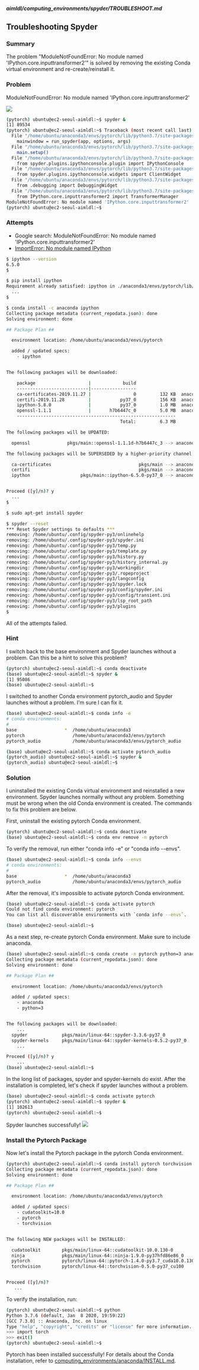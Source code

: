 ##### aimldl/computing_environments/spyder/TROUBLESHOOT.md

## Troubleshooting Spyder

### Summary
The problem "ModuleNotFoundError: No module named 'IPython.core.inputtransformer2'" is solved by removing the existing Conda virtual environment and re-create/reinstall it.

### Problem
ModuleNotFoundError: No module named 'IPython.core.inputtransformer2'

<img src='images/Spyder-Spyder_crashed_during_last_session.png'>

```bash
(pytorch) ubuntu@ec2-seoul-aimldl:~$ spyder &
[1] 89534
(pytorch) ubuntu@ec2-seoul-aimldl:~$ Traceback (most recent call last):
  File "/home/ubuntu/anaconda3/envs/pytorch/lib/python3.7/site-packages/spyder/app/mainwindow.py", line 3711, in main
    mainwindow = run_spyder(app, options, args)
  File "/home/ubuntu/anaconda3/envs/pytorch/lib/python3.7/site-packages/spyder/app/mainwindow.py", line 3552, in run_spyder
    main.setup()
  File "/home/ubuntu/anaconda3/envs/pytorch/lib/python3.7/site-packages/spyder/app/mainwindow.py", line 1010, in setup
    from spyder.plugins.ipythonconsole.plugin import IPythonConsole
  File "/home/ubuntu/anaconda3/envs/pytorch/lib/python3.7/site-packages/spyder/plugins/ipythonconsole/plugin.py", line 52, in <module>
    from spyder.plugins.ipythonconsole.widgets import ClientWidget
  File "/home/ubuntu/anaconda3/envs/pytorch/lib/python3.7/site-packages/spyder/plugins/ipythonconsole/widgets/__init__.py", line 16, in <module>
    from .debugging import DebuggingWidget
  File "/home/ubuntu/anaconda3/envs/pytorch/lib/python3.7/site-packages/spyder/plugins/ipythonconsole/widgets/debugging.py", line 22, in <module>
    from IPython.core.inputtransformer2 import TransformerManager
ModuleNotFoundError: No module named 'IPython.core.inputtransformer2'
(pytorch) ubuntu@ec2-seoul-aimldl:~$
```

### Attempts
* Google search: ModuleNotFoundError: No module named 'IPython.core.inputtransformer2'
* [ImportError: No module named IPython](https://stackoverflow.com/questions/45179915/importerror-no-module-named-ipython)

```bash
$ ipython --version
6.5.0
$
```

```bash
$ pip install ipython
Requirement already satisfied: ipython in ./anaconda3/envs/pytorch/lib/python3.7/site-packages (6.5.0)
  ...
$
```

```bash
$ conda install -c anaconda ipython
Collecting package metadata (current_repodata.json): done
Solving environment: done

## Package Plan ##

  environment location: /home/ubuntu/anaconda3/envs/pytorch

  added / updated specs:
    - ipython


The following packages will be downloaded:

    package                    |            build
    ---------------------------|-----------------
    ca-certificates-2019.11.27 |                0         132 KB  anaconda
    certifi-2019.11.28         |           py37_0         156 KB  anaconda
    ipython-5.8.0              |           py37_0         1.0 MB  anaconda
    openssl-1.1.1              |       h7b6447c_0         5.0 MB  anaconda
    ------------------------------------------------------------
                                           Total:         6.3 MB

The following packages will be UPDATED:

  openssl              pkgs/main::openssl-1.1.1d-h7b6447c_3 --> anaconda::openssl-1.1.1-h7b6447c_0

The following packages will be SUPERSEDED by a higher-priority channel:

  ca-certificates                                 pkgs/main --> anaconda
  certifi                                         pkgs/main --> anaconda
  ipython                   pkgs/main::ipython-6.5.0-py37_0 --> anaconda::ipython-5.8.0-py37_0


Proceed ([y]/n)? y
  ...
$
```
```bash
$ sudo apt-get install spyder
```
```bash
$ spyder --reset
*** Reset Spyder settings to defaults ***
removing: /home/ubuntu/.config/spyder-py3/onlinehelp
removing: /home/ubuntu/.config/spyder-py3/spyder.ini
removing: /home/ubuntu/.config/spyder-py3/temp.py
removing: /home/ubuntu/.config/spyder-py3/template.py
removing: /home/ubuntu/.config/spyder-py3/history.py
removing: /home/ubuntu/.config/spyder-py3/history_internal.py
removing: /home/ubuntu/.config/spyder-py3/workingdir
removing: /home/ubuntu/.config/spyder-py3/.ropeproject
removing: /home/ubuntu/.config/spyder-py3/langconfig
removing: /home/ubuntu/.config/spyder-py3/spyder.lock
removing: /home/ubuntu/.config/spyder-py3/config/spyder.ini
removing: /home/ubuntu/.config/spyder-py3/config/transient.ini
removing: /home/ubuntu/.config/spyder-py3/lsp_root_path
removing: /home/ubuntu/.config/spyder-py3/plugins
$
```
All of the attempts failed.

### Hint
I switch back to the base environment and Spyder launches without a problem. Can this be a hint to solve this problem?

```bash
(pytorch) ubuntu@ec2-seoul-aimldl:~$ conda deactivate
(base) ubuntu@ec2-seoul-aimldl:~$ spyder &
[1] 95086
(base) ubuntu@ec2-seoul-aimldl:~$ 
```
I switched to another Conda environment pytorch_audio and Spyder launches without a problem. I'm sure I can fix it.
```bash
(base) ubuntu@ec2-seoul-aimldl:~$ conda info -e
# conda environments:
#
base                  *  /home/ubuntu/anaconda3
pytorch                  /home/ubuntu/anaconda3/envs/pytorch
pytorch_audio            /home/ubuntu/anaconda3/envs/pytorch_audio

(base) ubuntu@ec2-seoul-aimldl:~$ conda activate pytorch_audio
(pytorch_audio) ubuntu@ec2-seoul-aimldl:~$ spyder &
(pytorch_audio) ubuntu@ec2-seoul-aimldl:~$
```
### Solution
I uninstalled the existing Conda virtual environment and reinstalled a new environment. Spyder launches normally without any problem. Something must be wrong when the old Conda environment is created. The commands to fix this problem are below.

First, uninstall the existing pytorch Conda environment.
```bash
(pytorch) ubuntu@ec2-seoul-aimldl:~$ conda deactivate
(base) ubuntu@ec2-seoul-aimldl:~$ conda env remove -n pytorch
```
To verify the removal, run either "conda info -e" or "conda info --envs".
```bash
(base) ubuntu@ec2-seoul-aimldl:~$ conda info --envs
# conda environments:
#
base                  *  /home/ubuntu/anaconda3
pytorch_audio            /home/ubuntu/anaconda3/envs/pytorch_audio
```
After the removal, it's impossible to activate pytorch Conda environment.
```bash
(base) ubuntu@ec2-seoul-aimldl:~$ conda activate pytorch
Could not find conda environment: pytorch
You can list all discoverable environments with `conda info --envs`.

(base) ubuntu@ec2-seoul-aimldl:~$ 
```
As a next step, re-create pytorch Conda environment. Make sure to include anaconda.

```bash
(base) ubuntu@ec2-seoul-aimldl:~$ conda create -n pytorch python=3 anaconda
Collecting package metadata (current_repodata.json): done
Solving environment: done

## Package Plan ##

  environment location: /home/ubuntu/anaconda3/envs/pytorch

  added / updated specs:
    - anaconda
    - python=3


The following packages will be downloaded:
    ...
  spyder             pkgs/main/linux-64::spyder-3.3.6-py37_0
  spyder-kernels     pkgs/main/linux-64::spyder-kernels-0.5.2-py37_0
    ...

Proceed ([y]/n)? y
    ...
(base) ubuntu@ec2-seoul-aimldl:~$ 
```
In the long list of packages, spyder and spyder-kernels do exist. After the installation is completed, let's check if spyder launches without a problem.
```bash
(base) ubuntu@ec2-seoul-aimldl:~$ conda activate pytorch
(pytorch) ubuntu@ec2-seoul-aimldl:~$ spyder &
[1] 102613
(pytorch) ubuntu@ec2-seoul-aimldl:~$
```
Spyder launches successfully!
<img src='images/spyder-launched.png'>

### Install the Pytorch Package
Now let's install the Pytorch package in the pytorch Conda environment.
```bash
(pytorch) ubuntu@ec2-seoul-aimldl:~$ conda install pytorch torchvision cudatoolkit=10.0 -c pytorch
Collecting package metadata (current_repodata.json): done
Solving environment: done

## Package Plan ##

  environment location: /home/ubuntu/anaconda3/envs/pytorch

  added / updated specs:
    - cudatoolkit=10.0
    - pytorch
    - torchvision


The following NEW packages will be INSTALLED:

  cudatoolkit        pkgs/main/linux-64::cudatoolkit-10.0.130-0
  ninja              pkgs/main/linux-64::ninja-1.9.0-py37hfd86e86_0
  pytorch            pytorch/linux-64::pytorch-1.4.0-py3.7_cuda10.0.130_cudnn7.6.3_0
  torchvision        pytorch/linux-64::torchvision-0.5.0-py37_cu100


Proceed ([y]/n)? 
   ...
```
To verify the installation, run:
```bash
(pytorch) ubuntu@ec2-seoul-aimldl:~$ python
Python 3.7.6 (default, Jan  8 2020, 19:59:22) 
[GCC 7.3.0] :: Anaconda, Inc. on linux
Type "help", "copyright", "credits" or "license" for more information.
>>> import torch
>>> exit()
(pytorch) ubuntu@ec2-seoul-aimldl:~$
```
Pytorch has been installed successfully! For details about the Conda installation, refer to [computing_environments/anaconda/INSTALL.md](https://github.com/aimldl/computing_environments/blob/master/anaconda/INSTALL.md).
